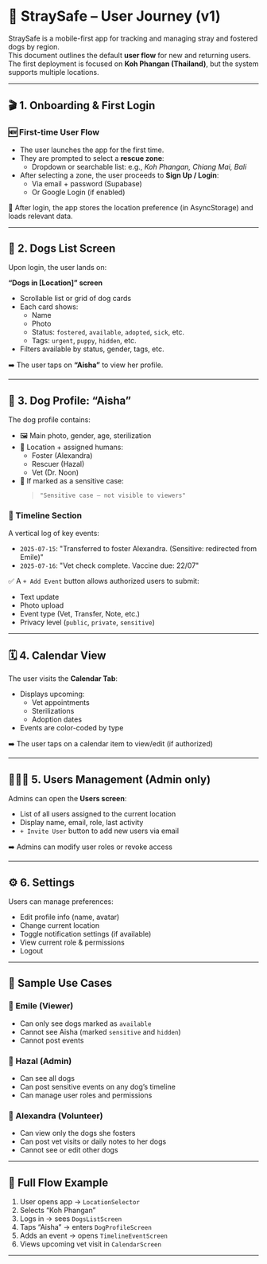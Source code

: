 # 🐾 StraySafe – User Journey (v1)

StraySafe is a mobile-first app for tracking and managing stray and fostered dogs by region.  
This document outlines the default **user flow** for new and returning users.  
The first deployment is focused on **Koh Phangan (Thailand)**, but the system supports multiple locations.

---

## 🎬 1. Onboarding & First Login

### 🆕 First-time User Flow
- The user launches the app for the first time.
- They are prompted to select a **rescue zone**:
  - Dropdown or searchable list: e.g., *Koh Phangan, Chiang Mai, Bali*
- After selecting a zone, the user proceeds to **Sign Up / Login**:
  - Via email + password (Supabase)
  - Or Google Login (if enabled)

🎯 After login, the app stores the location preference (in AsyncStorage) and loads relevant data.

---

## 🐶 2. Dogs List Screen

Upon login, the user lands on:

**“Dogs in [Location]” screen**

- Scrollable list or grid of dog cards
- Each card shows:
  - Name
  - Photo
  - Status: `fostered`, `available`, `adopted`, `sick`, etc.
  - Tags: `urgent`, `puppy`, `hidden`, etc.
- Filters available by status, gender, tags, etc.

➡️ The user taps on **“Aisha”** to view her profile.

---

## 📄 3. Dog Profile: “Aisha”

The dog profile contains:

- 🖼 Main photo, gender, age, sterilization
- 📍 Location + assigned humans:
  - Foster (Alexandra)
  - Rescuer (Hazal)
  - Vet (Dr. Noon)
- 🔐 If marked as a sensitive case:
  > `"Sensitive case – not visible to viewers"`

### 📓 Timeline Section
A vertical log of key events:
- `2025-07-15`: "Transferred to foster Alexandra. (Sensitive: redirected from Emile)"
- `2025-07-16`: "Vet check complete. Vaccine due: 22/07"

✅ A `+ Add Event` button allows authorized users to submit:
- Text update
- Photo upload
- Event type (Vet, Transfer, Note, etc.)
- Privacy level (`public`, `private`, `sensitive`)

---

## 🗓 4. Calendar View

The user visits the **Calendar Tab**:
- Displays upcoming:
  - Vet appointments
  - Sterilizations
  - Adoption dates
- Events are color-coded by type

➡️ The user taps on a calendar item to view/edit (if authorized)

---

## 🧑‍🤝‍🧑 5. Users Management (Admin only)

Admins can open the **Users screen**:
- List of all users assigned to the current location
- Display name, email, role, last activity
- `+ Invite User` button to add new users via email

➡️ Admins can modify user roles or revoke access

---

## ⚙️ 6. Settings

Users can manage preferences:
- Edit profile info (name, avatar)
- Change current location
- Toggle notification settings (if available)
- View current role & permissions
- Logout

---

## 🧪 Sample Use Cases

### 🔹 Emile (Viewer)
- Can only see dogs marked as `available`
- Cannot see Aisha (marked `sensitive` and `hidden`)
- Cannot post events

### 🔹 Hazal (Admin)
- Can see all dogs
- Can post sensitive events on any dog’s timeline
- Can manage user roles and permissions

### 🔹 Alexandra (Volunteer)
- Can view only the dogs she fosters
- Can post vet visits or daily notes to her dogs
- Cannot see or edit other dogs

---

## 🔁 Full Flow Example

1. User opens app → `LocationSelector`
2. Selects “Koh Phangan”
3. Logs in → sees `DogsListScreen`
4. Taps “Aisha” → enters `DogProfileScreen`
5. Adds an event → opens `TimelineEventScreen`
6. Views upcoming vet visit in `CalendarScreen`

---